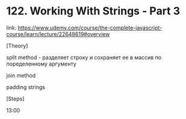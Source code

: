 # 122. Working With Strings - Part 3
link: https://www.udemy.com/course/the-complete-javascript-course/learn/lecture/22648619#overview

[Theory]


split method - разделяет строку и сохраняет ее в массив по поределенному аргументу

join  method

padding strings

[Steps]



13:00